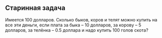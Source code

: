 ## Старинная задача

Имеется 100 долларов. Сколько быков, коров и телят можно купить на все эти деньги,
если плата за быка – 10 долларов, за корову – 5 долларов, за телёнка – 0.5 доллара и надо купить 100 голов скота?